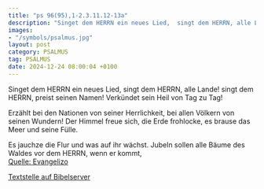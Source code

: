 ```yaml
---
title: "ps 96(95),1-2.3.11.12-13a"
description: "Singet dem HERRN ein neues Lied,  singt dem HERRN, alle Lande! singt dem HERRN, preist seinen Namen!  Verkündet sein Heil von Tag zu Tag!  Erzählt bei den Nationen von seiner Herrlichkeit,  bei allen Völkern von seinen Wundern! Der Himmel freue sich, die Erde frohlocke,  es b...."
images:
- "/symbols/psalmus.jpg"
layout: post
category: PSALMUS
tag: PSALMUS
date: 2024-12-24 08:00:04 +0100
---
```

Singet dem HERRN ein neues Lied, 
singt dem HERRN, alle Lande!
singt dem HERRN, preist seinen Namen! 
Verkündet sein Heil von Tag zu Tag!

Erzählt bei den Nationen von seiner Herrlichkeit, 
bei allen Völkern von seinen Wundern!
Der Himmel freue sich, die Erde frohlocke, 
es brause das Meer und seine Fülle.<!--more-->

Es jauchze die Flur und was auf ihr wächst. 
Jubeln sollen alle Bäume des Waldes
vor dem HERRN, wenn er kommt,<br>
[Quelle: Evangelizo](https://evangeliumtagfuertag.org/DE/gospel)

[Textstelle auf Bibelserver](https://www.bibleserver.com/EU/ps96(95),1-2.3.11.12-13a)

